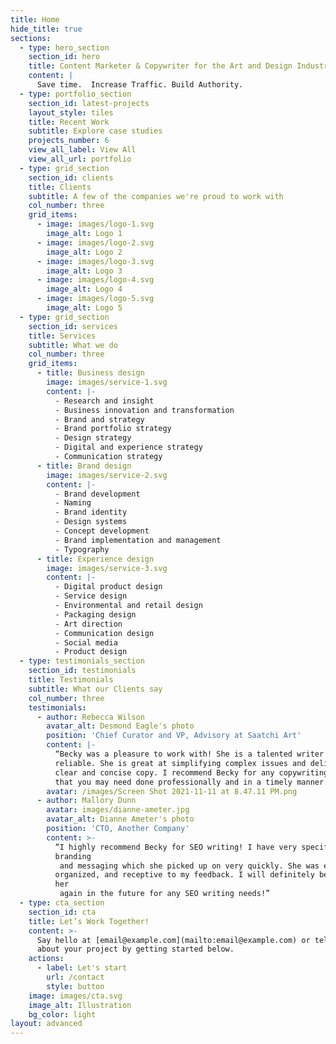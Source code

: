 ```yaml
---
title: Home
hide_title: true
sections:
  - type: hero_section
    section_id: hero
    title: Content Marketer & Copywriter for the Art and Design Industry
    content: |
      Save time.  Increase Traffic. Build Authority.
  - type: portfolio_section
    section_id: latest-projects
    layout_style: tiles
    title: Recent Work
    subtitle: Explore case studies
    projects_number: 6
    view_all_label: View All
    view_all_url: portfolio
  - type: grid_section
    section_id: clients
    title: Clients
    subtitle: A few of the companies we're proud to work with
    col_number: three
    grid_items:
      - image: images/logo-1.svg
        image_alt: Logo 1
      - image: images/logo-2.svg
        image_alt: Logo 2
      - image: images/logo-3.svg
        image_alt: Logo 3
      - image: images/logo-4.svg
        image_alt: Logo 4
      - image: images/logo-5.svg
        image_alt: Logo 5
  - type: grid_section
    section_id: services
    title: Services
    subtitle: What we do
    col_number: three
    grid_items:
      - title: Business design
        image: images/service-1.svg
        content: |-
          - Research and insight
          - Business innovation and transformation
          - Brand and strategy
          - Brand portfolio strategy
          - Design strategy
          - Digital and experience strategy
          - Communication strategy
      - title: Brand design
        image: images/service-2.svg
        content: |-
          - Brand development
          - Naming
          - Brand identity
          - Design systems
          - Concept development
          - Brand implementation and management
          - Typography
      - title: Experience design
        image: images/service-3.svg
        content: |-
          - Digital product design
          - Service design
          - Environmental and retail design
          - Packaging design
          - Art direction
          - Communication design
          - Social media
          - Product design
  - type: testimonials_section
    section_id: testimonials
    title: Testimonials
    subtitle: What our Clients say
    col_number: three
    testimonials:
      - author: Rebecca Wilson
        avatar_alt: Desmond Eagle's photo
        position: 'Chief Curator and VP, Advisory at Saatchi Art'
        content: |-
          “Becky was a pleasure to work with! She is a talented writer and very 
          reliable. She is great at simplifying complex issues and delivering 
          clear and concise copy. I recommend Becky for any copywriting project 
          that you may need done professionally and in a timely manner.”
        avatar: /images/Screen Shot 2021-11-11 at 8.47.11 PM.png
      - author: Mallory Dunn
        avatar: images/dianne-ameter.jpg
        avatar_alt: Dianne Ameter's photo
        position: 'CTO, Another Company'
        content: >-
          “I highly recommend Becky for SEO writing! I have very specific
          branding
           and messaging which she picked up on very quickly. She was efficient, 
          organized, and receptive to my feedback. I will definitely be hiring
          her
           again in the future for any SEO writing needs!”
  - type: cta_section
    section_id: cta
    title: Let’s Work Together!
    content: >-
      Say hello at [email@example.com](mailto:email@example.com) or tell us more
      about your project by getting started below.
    actions:
      - label: Let's start
        url: /contact
        style: button
    image: images/cta.svg
    image_alt: Illustration
    bg_color: light
layout: advanced
---
```

